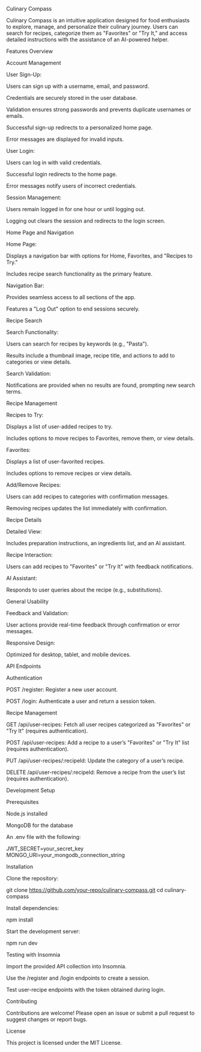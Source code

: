 Culinary Compass

Culinary Compass is an intuitive application designed for food enthusiasts to explore, manage, and personalize their culinary journey. Users can search for recipes, categorize them as "Favorites" or "Try It," and access detailed instructions with the assistance of an AI-powered helper.

Features Overview

Account Management

User Sign-Up:

Users can sign up with a username, email, and password.

Credentials are securely stored in the user database.

Validation ensures strong passwords and prevents duplicate usernames or emails.

Successful sign-up redirects to a personalized home page.

Error messages are displayed for invalid inputs.

User Login:

Users can log in with valid credentials.

Successful login redirects to the home page.

Error messages notify users of incorrect credentials.

Session Management:

Users remain logged in for one hour or until logging out.

Logging out clears the session and redirects to the login screen.

Home Page and Navigation

Home Page:

Displays a navigation bar with options for Home, Favorites, and "Recipes to Try."

Includes recipe search functionality as the primary feature.

Navigation Bar:

Provides seamless access to all sections of the app.

Features a "Log Out" option to end sessions securely.

Recipe Search

Search Functionality:

Users can search for recipes by keywords (e.g., "Pasta").

Results include a thumbnail image, recipe title, and actions to add to categories or view details.

Search Validation:

Notifications are provided when no results are found, prompting new search terms.

Recipe Management

Recipes to Try:

Displays a list of user-added recipes to try.

Includes options to move recipes to Favorites, remove them, or view details.

Favorites:

Displays a list of user-favorited recipes.

Includes options to remove recipes or view details.

Add/Remove Recipes:

Users can add recipes to categories with confirmation messages.

Removing recipes updates the list immediately with confirmation.

Recipe Details

Detailed View:

Includes preparation instructions, an ingredients list, and an AI assistant.

Recipe Interaction:

Users can add recipes to "Favorites" or "Try It" with feedback notifications.

AI Assistant:

Responds to user queries about the recipe (e.g., substitutions).

General Usability

Feedback and Validation:

User actions provide real-time feedback through confirmation or error messages.

Responsive Design:

Optimized for desktop, tablet, and mobile devices.

API Endpoints

Authentication

POST /register: Register a new user account.

POST /login: Authenticate a user and return a session token.

Recipe Management

GET /api/user-recipes: Fetch all user recipes categorized as "Favorites" or "Try It" (requires authentication).

POST /api/user-recipes: Add a recipe to a user’s "Favorites" or "Try It" list (requires authentication).

PUT /api/user-recipes/:recipeId: Update the category of a user’s recipe.

DELETE /api/user-recipes/:recipeId: Remove a recipe from the user’s list (requires authentication).

Development Setup

Prerequisites

Node.js installed

MongoDB for the database

An .env file with the following:

JWT_SECRET=your_secret_key
MONGO_URI=your_mongodb_connection_string

Installation

Clone the repository:

git clone https://github.com/your-repo/culinary-compass.git
cd culinary-compass

Install dependencies:

npm install

Start the development server:

npm run dev

Testing with Insomnia

Import the provided API collection into Insomnia.

Use the /register and /login endpoints to create a session.

Test user-recipe endpoints with the token obtained during login.

Contributing

Contributions are welcome! Please open an issue or submit a pull request to suggest changes or report bugs.

License

This project is licensed under the MIT License.